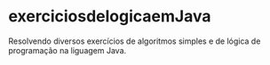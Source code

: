 # exerciciosdelogicaemJava
Resolvendo diversos exercícios de algoritmos simples e de lógica de programação na liguagem Java. 
